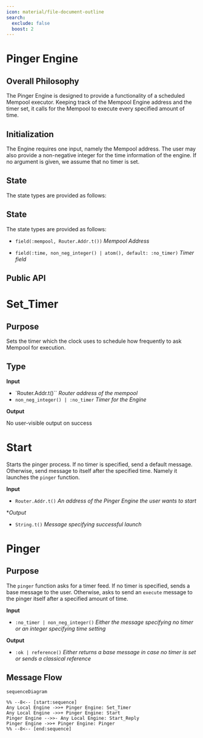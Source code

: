```yaml
---
icon: material/file-document-outline
search:
  exclude: false
  boost: 2
---
```


# Pinger Engine

## Overall Philosophy

The Pinger Engine is designed to provide a functionality of a scheduled Mempool
executor. Keeping track of the Mempool Engine address and the timer set, it
calls for the Mempool to execute every specified amount of time.

## Initialization

The Engine requires one input, namely the Mempool address. The user may also
provide a non-negative integer for the time information of the engine. If no
argument is given, we assume that no timer is set.

## State

The state types are provided as follows:

## State

The state types are provided as follows:

- `field(:mempool, Router.Addr.t())`
  *Mempool Address*

- `field(:time, non_neg_integer() | atom(), default: :no_timer)`
  *Timer field*

## Public API


# Set_Timer

## Purpose

Sets the timer which the clock uses to schedule how frequently to ask Mempool
for execution.

## Type

**Input**

 - `Router.Addr.t()``
   *Router address of the mempool*
 - `non_neg_integer() | :no_timer`
   *Timer for the Engine*



**Output**

  No user-visible output on success

# Start

Starts the pinger process. If no timer is specified, send a default message. Otherwise, send message to itself after the specified time. Namely it launches the `pinger` function.

**Input**

- `Router.Addr.t()`
  *An address of the Pinger Engine the user wants to start*

**Output*

- `String.t()`
  *Message specifying successful launch*

# Pinger

## Purpose

The `pinger` function asks for a timer feed. If no timer is specified, sends a base message to the user. Otherwise, asks to send an `execute` message to the pinger itself after a specified amount of time.

**Input**

- `:no_timer | non_neg_integer()`
  *Either the message specifying no timer or an integer specifying time setting*

**Output**

- `:ok | reference()`
  *Either returns a base message in case no timer is set or sends a classical reference*

## Message Flow

 <!-- --8<-- [start:messages] -->
```mermaid
sequenceDiagram

%% --8<-- [start:sequence]
Any Local Engine ->>+ Pinger Engine: Set_Timer
Any Local Engine ->>+ Pinger Engine: Start
Pinger Engine -->>- Any Local Engine: Start_Reply
Pinger Engine ->>+ Pinger Engine: Pinger
%% --8<-- [end:sequence]
```
 <!-- --8<-- [end:messages] -->
